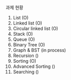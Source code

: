 과제 현황

1. List (O)
2. Linked list (O)
3. Circular linked list (O)
4. Stack (O)
5. Queue (O)
6. Binary Tree (O)
7. Graph & BST (in process)
8. Recursion ()
9. Sorting (O)
10. Advanced Sorting ()
11. Searching ()